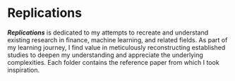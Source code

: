 # Replications

***Replications*** is dedicated to my attempts to recreate and understand existing research in finance, machine learning, and related fields. As part of my learning journey, I find value in meticulously reconstructing established studies to deepen my understanding and appreciate the underlying complexities. Each folder contains the reference paper from which I took inspiration.